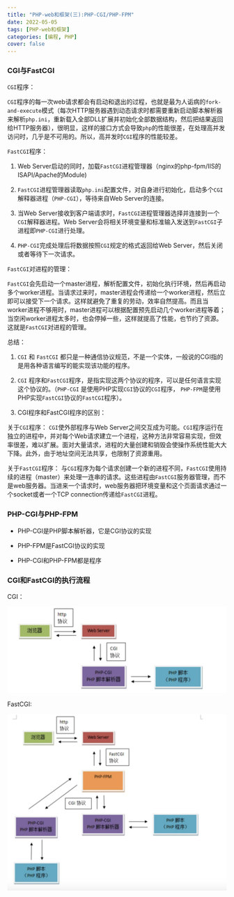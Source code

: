 ```yaml
---
title: "PHP-web和框架(三):PHP-CGI/PHP-FPM"
date: 2022-05-05
tags: [PHP-web和框架]
categories: [编程, PHP]
cover: false
---
```


### CGI与FastCGI

`CGI`程序：

`CGI`程序的每一次web请求都会有启动和退出的过程，也就是最为人诟病的`fork-and-execute`模式（每次HTTP服务器遇到动态请求时都需要重新启动脚本解析器来解析`php.ini`，重新载入全部DLL扩展并初始化全部数据结构，然后把结果返回给HTTP服务器），很明显，这样的接口方式会导致`php`的性能很差，在处理高并发访问时，几乎是不可用的。所以，高并发时`CGI`程序的性能较差。

`FastCGI`程序：

1. Web Server启动的同时，加载`FastCGI`进程管理器（nginx的php-fpm/IIS的ISAPI/Apache的Module)

2. `FastCGI`进程管理器读取`php.ini`配置文件，对自身进行初始化，启动多个`CGI`解释器进程（`PHP-CGI`），等待来自Web Server的连接。

3. 当Web Server接收到客户端请求时，`FastCGI`进程管理器选择并连接到一个`CGI`解释器进程。Web Server会将相关环境变量和标准输入发送到`FastCGI`子进程即`PHP-CGI`进行处理。

4. `PHP-CGI`完成处理后将数据按照`CGI`规定的格式返回给Web Server，然后关闭或者等待下一次请求。

`FastCGI`对进程的管理：

`FastCGI`会先启动一个master进程，解析配置文件，初始化执行环境，然后再启动多个worker进程。当请求过来时，master进程会传递给一个worker进程，然后立即可以接受下一个请求。这样就避免了重复的劳动，效率自然提高。而且当worker进程不够用时，master进程可以根据配置预先启动几个worker进程等着；当空闲worker进程太多时，也会停掉一些，这样就提高了性能，也节约了资源。这就是`FastCGI`对进程的管理。

总结：

1. `CGI` 和 `FastCGI` 都只是一种通信协议规范，不是一个实体，一般说的CGI指的是用各种语言编写的能实现该功能的程序。

2. `CGI` 程序和`FastCGI`程序，是指实现这两个协议的程序，可以是任何语言实现这个协议的。（`PHP-CGI` 是使用PHP实现`CGI`协议的`CGI`程序， `PHP-FPM`是使用PHP实现`FastCGI`协议的`FastCGI`程序）。

3. CGI程序和FastCGI程序的区别：

关于`CGI`程序：
`CGI`使外部程序与Web Server之间交互成为可能。`CGI`程序运行在独立的进程中，并对每个Web请求建立一个进程，这种方法非常容易实现，但效率很差，难以扩展。面对大量请求，进程的大量创建和销毁会使操作系统性能大大下降。此外，由于地址空间无法共享，也限制了资源重用。

关于`FastCGI`程序： 与`CGI`程序为每个请求创建一个新的进程不同，`FastCGI`使用持续的进程（master）来处理一连串的请求。这些进程由`FastCGI`服务器管理，而不是web服务器。当进来一个请求时，web服务器把环境变量和这个页面请求通过一个socket或者一个TCP connection传递给`FastCGI`进程。

### PHP-CGI与PHP-FPM

- PHP-CGI是PHP脚本解析器，它是CGI协议的实现

- PHP-FPM是FastCGI协议的实现

- PHP-CGI和PHP-FPM都是程序

### CGI和FastCGI的执行流程

CGI：

![img](https://raw.githubusercontent.com/shershon1991/picImgBed/master/php/wpsteZWYy.jpg)

FastCGI:

![img](https://raw.githubusercontent.com/shershon1991/picImgBed/master/php/wps7lEFP8.jpg) 